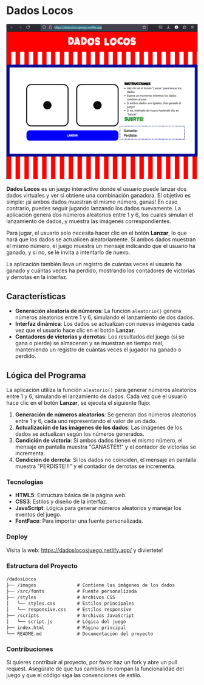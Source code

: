 # Dados Locos

![](./images/paginaDesplegada.png)

**Dados Locos** es un juego interactivo donde el usuario puede lanzar dos dados virtuales y ver si obtiene una combinación ganadora. El objetivo es simple: ¡si ambos dados muestran el mismo número, ganas! En caso contrario, puedes seguir jugando lanzando los dados nuevamente. La aplicación genera dos números aleatorios entre 1 y 6, los cuales simulan el lanzamiento de dados, y muestra las imágenes correspondientes.

Para jugar, el usuario solo necesita hacer clic en el botón **Lanzar**, lo que hará que los dados se actualicen aleatoriamente. Si ambos dados muestran el mismo número, el juego muestra un mensaje indicando que el usuario ha ganado, y si no, se le invita a intentarlo de nuevo.

La aplicación también lleva un registro de cuántas veces el usuario ha ganado y cuántas veces ha perdido, mostrando los contadores de victorias y derrotas en la interfaz.

## Características

- **Generación aleatoria de números**: La función `aleatorio()` genera números aleatorios entre 1 y 6, simulando el lanzamiento de dos dados.
- **Interfaz dinámica**: Los dados se actualizan con nuevas imágenes cada vez que el usuario hace clic en el botón **Lanzar**.
- **Contadores de victorias y derrotas**: Los resultados del juego (si se gana o pierde) se almacenan y se muestran en tiempo real, manteniendo un registro de cuántas veces el jugador ha ganado o perdido.

## Lógica del Programa

La aplicación utiliza la función `aleatorio()` para generar números aleatorios entre 1 y 6, simulando el lanzamiento de dados. Cada vez que el usuario hace clic en el botón **Lanzar**, se ejecuta el siguiente flujo:

1. **Generación de números aleatorios**: Se generan dos números aleatorios entre 1 y 6, cada uno representando el valor de un dado.
2. **Actualización de las imágenes de los dados**: Las imágenes de los dados se actualizan según los números generados.
3. **Condición de victoria**: Si ambos dados tienen el mismo número, el mensaje en pantalla muestra "GANASTE!!!" y el contador de victorias se incrementa.
4. **Condición de derrota**: Si los dados no coinciden, el mensaje en pantalla muestra "PERDISTE!!!" y el contador de derrotas se incrementa.

### Tecnologías

- **HTML5**: Estructura básica de la página web.
- **CSS3**: Estilos y diseño de la interfaz.
- **JavaScript**: Lógica para generar números aleatorios y manejar los eventos del juego.
- **FontFace**: Para importar una fuente personalizada.

### Deploy

Visita la web: https://dadoslocosjuego.netlify.app/ y diviertete!

### Estructura del Proyecto

```
/dadosLocos
├── /images               # Contiene las imágenes de los dados
├── /src/fonts            # Fuente personalizada
├── /styles               # Archivos CSS
│   └── styles.css        # Estilos principales
│   └── responsive.css    # Estilos responsive
├── /scripts              # Archivos JavaScript
│   └── script.js         # Lógica del juego
├── index.html            # Página principal
└── README.md             # Documentación del proyecto
```

### Contribuciones

Si quieres contribuir al proyecto, por favor haz un fork y abre un pull request. Asegúrate de que tus cambios no rompan la funcionalidad del juego y que el código siga las convenciones de estilo.